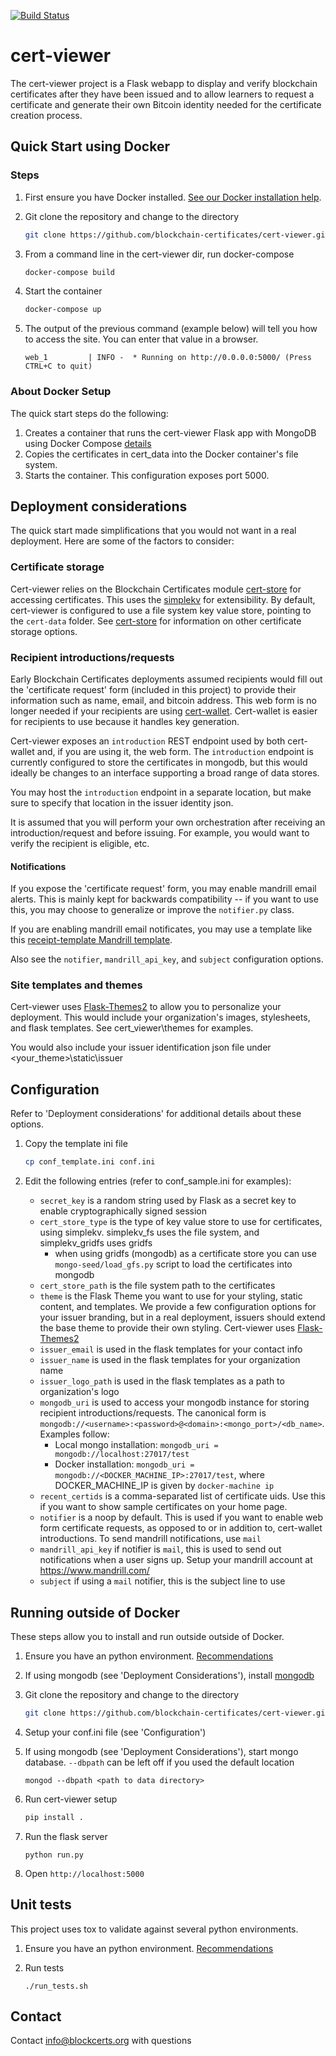 [![Build Status](https://travis-ci.org/blockchain-certificates/cert-viewer.svg?branch=master)](https://travis-ci.org/blockchain-certificates/cert-viewer)

# cert-viewer

The cert-viewer project is a Flask webapp to display and verify blockchain certificates after they have been issued and
to allow learners to request a certificate and generate their own Bitcoin identity needed for the certificate creation
 process. 

## Quick Start using Docker

### Steps


1. First ensure you have Docker installed. [See our Docker installation help](https://github.com/blockchain-certificates/developer-common-docs/blob/master/docker_install.md).
   
2. Git clone the repository and change to the directory

    ```bash
    git clone https://github.com/blockchain-certificates/cert-viewer.git && cd cert-viewer
    ```

3. From a command line in the cert-viewer dir, run docker-compose

    ```bash
    docker-compose build
    ```

4. Start the container

    ```bash
    docker-compose up
    ```

5. The output of the previous command (example below) will tell you how to access the site. You can enter that value in a browser.
    ```
    web_1         | INFO -  * Running on http://0.0.0.0:5000/ (Press CTRL+C to quit)
    ```


### About Docker Setup
The quick start steps do the following:

1. Creates a container that runs the cert-viewer Flask app with MongoDB using Docker Compose [details](http://containertutorials.com/docker-compose/flask-mongo-compose.html)
2. Copies the certificates in cert_data into the Docker container's file system.
3. Starts the container. This configuration exposes port 5000.

## Deployment considerations

The quick start made simplifications that you would not want in a real deployment. Here are some of the factors to consider:

### Certificate storage

Cert-viewer relies on the Blockchain Certificates module [cert-store](https://github.com/blockchain-certificates/cert-store) for accessing certificates. This uses the [simplekv](https://github.com/mbr/simplekv) for extensibility. By default, cert-viewer is configured to use a file system key value store, pointing to the `cert-data` folder. See [cert-store](https://github.com/blockchain-certificates/cert-store) for information on other certificate storage options. 

### Recipient introductions/requests

Early Blockchain Certificates deployments assumed recipients would fill out the 'certificate request' form (included in this project) to provide their information such as name, email, and bitcoin address. This web form is no longer needed if your recipients are using [cert-wallet](https://github.com/blockchain-certificates/cert-wallet). Cert-wallet is easier for recipients to use because it handles key generation.

Cert-viewer exposes an `introduction` REST endpoint used by both cert-wallet and, if you are using it, the web form. The `introduction` endpoint is currently configured to store the certificates in mongodb, but this would ideally be changes to an interface supporting a broad range of data stores.

You may host the `introduction` endpoint in a separate location, but make sure to specify that location in the issuer identity json.

It is assumed that you will perform your own orchestration after receiving an introduction/request and before issuing. For example, you would want to verify the recipient is eligible, etc.

#### Notifications

If you expose the 'certificate request' form, you may enable mandrill email alerts. This is mainly kept for backwards compatibility -- if you want to use this, you may choose to generalize or improve the `notifier.py` class.

If you are enabling mandrill email notificates, you may use a template like this [receipt-template Mandrill template](https://us13.admin.mailchimp.com/templates/share?id=56461169_1921351b9adabaa4610f_us13). 

Also see the `notifier`, `mandrill_api_key`, and `subject` configuration options.


### Site templates and themes

Cert-viewer uses [Flask-Themes2](http://flask-themes2.readthedocs.io/en/latest/) to allow you to personalize your deployment. This would include your organization's images, stylesheets, and flask templates. See cert_viewer\themes for examples.

You would also include your issuer identification json file under <your_theme>\static\issuer

## Configuration

Refer to 'Deployment considerations' for additional details about these options.

1. Copy the template ini file

    ```bash
    cp conf_template.ini conf.ini
    ```
    
2. Edit the following entries (refer to conf_sample.ini for examples):
    - `secret_key` is a random string used by Flask as a secret key to enable cryptographically signed session
    - `cert_store_type` is the type of key value store to use for certificates, using simplekv. simplekv_fs uses the file system, and simplekv_gridfs uses gridfs
        - when using gridfs (mongodb) as a certificate store you can use `mongo-seed/load_gfs.py` script to load the certificates into mongodb
    - `cert_store_path` is the file system path to the certificates
    - `theme` is the Flask Theme you want to use for your styling, static content, and templates. We provide a few configuration options for your issuer branding, but in a real deployment, issuers should extend the base theme to provide their own styling. Cert-viewer uses [Flask-Themes2](http://flask-themes2.readthedocs.io/en/latest/)
    - `issuer_email` is used in the flask templates for your contact info
    - `issuer_name` is used in the flask templates for your organization name
    - `issuer_logo_path` is used in the flask templates as a path to organization's logo
    - `mongodb_uri` is used to access your mongodb instance for storing recipient introductions/requests. The canonical form is `mongodb://<username>:<password>@<domain>:<mongo_port>/<db_name>`. Examples follow:
        - Local mongo installation: `mongodb_uri = mongodb://localhost:27017/test`
        - Docker installation: `mongodb_uri = mongodb://<DOCKER_MACHINE_IP>:27017/test`, where DOCKER_MACHINE_IP is given by `docker-machine ip`
    - `recent_certids` is a comma-separated list of certificate uids. Use this if you want to show sample certificates on your home page.    
    - `notifier` is a noop by default. This is used if you want to enable web form certificate requests, as opposed to or in addition to, cert-wallet introductions. To send mandrill notifications, use `mail`
    - `mandrill_api_key` if notifier is `mail`, this is used to send out notifications when a user signs up. Setup your mandrill account at https://www.mandrill.com/
    - `subject` if using a `mail` notifier, this is the subject line to use


## Running outside of Docker

These steps allow you to install and run outside outside of Docker.

1. Ensure you have an python environment. [Recommendations](https://github.com/blockchain-certificates/developer-common-docs/blob/master/virtualenv.md)

2. If using mongodb (see 'Deployment Considerations'), install [mongodb](https://docs.mongodb.com/v3.0/installation/)

3. Git clone the repository and change to the directory

    ```bash
    git clone https://github.com/blockchain-certificates/cert-viewer.git && cd cert-viewer
    ```

4. Setup your conf.ini file (see 'Configuration')

5. If using mongodb (see 'Deployment Considerations'), start mongo database. `--dbpath` can be left off if you used the default location

    ```shell
    mongod --dbpath <path to data directory>
    ```

6. Run cert-viewer setup

    ```bash
    pip install .
    ```

7. Run the flask server

    ```shell
    python run.py
    ```

8. Open `http://localhost:5000`

## Unit tests

This project uses tox to validate against several python environments.

1. Ensure you have an python environment. [Recommendations](https://github.com/blockchain-certificates/developer-common-docs/blob/master/virtualenv.md)

2. Run tests
    ```
    ./run_tests.sh
    ```

## Contact

Contact [info@blockcerts.org](mailto:info@blockcerts.org) with questions

